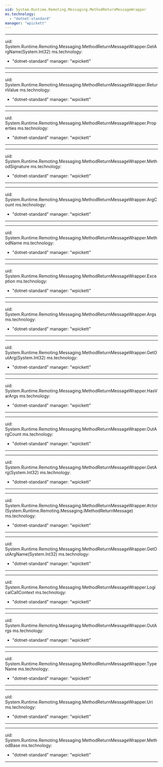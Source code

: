 ```yaml
---
uid: System.Runtime.Remoting.Messaging.MethodReturnMessageWrapper
ms.technology: 
  - "dotnet-standard"
manager: "wpickett"
---
```


---
uid: System.Runtime.Remoting.Messaging.MethodReturnMessageWrapper.GetArgName(System.Int32)
ms.technology: 
  - "dotnet-standard"
manager: "wpickett"
---

---
uid: System.Runtime.Remoting.Messaging.MethodReturnMessageWrapper.ReturnValue
ms.technology: 
  - "dotnet-standard"
manager: "wpickett"
---

---
uid: System.Runtime.Remoting.Messaging.MethodReturnMessageWrapper.Properties
ms.technology: 
  - "dotnet-standard"
manager: "wpickett"
---

---
uid: System.Runtime.Remoting.Messaging.MethodReturnMessageWrapper.MethodSignature
ms.technology: 
  - "dotnet-standard"
manager: "wpickett"
---

---
uid: System.Runtime.Remoting.Messaging.MethodReturnMessageWrapper.ArgCount
ms.technology: 
  - "dotnet-standard"
manager: "wpickett"
---

---
uid: System.Runtime.Remoting.Messaging.MethodReturnMessageWrapper.MethodName
ms.technology: 
  - "dotnet-standard"
manager: "wpickett"
---

---
uid: System.Runtime.Remoting.Messaging.MethodReturnMessageWrapper.Exception
ms.technology: 
  - "dotnet-standard"
manager: "wpickett"
---

---
uid: System.Runtime.Remoting.Messaging.MethodReturnMessageWrapper.Args
ms.technology: 
  - "dotnet-standard"
manager: "wpickett"
---

---
uid: System.Runtime.Remoting.Messaging.MethodReturnMessageWrapper.GetOutArg(System.Int32)
ms.technology: 
  - "dotnet-standard"
manager: "wpickett"
---

---
uid: System.Runtime.Remoting.Messaging.MethodReturnMessageWrapper.HasVarArgs
ms.technology: 
  - "dotnet-standard"
manager: "wpickett"
---

---
uid: System.Runtime.Remoting.Messaging.MethodReturnMessageWrapper.OutArgCount
ms.technology: 
  - "dotnet-standard"
manager: "wpickett"
---

---
uid: System.Runtime.Remoting.Messaging.MethodReturnMessageWrapper.GetArg(System.Int32)
ms.technology: 
  - "dotnet-standard"
manager: "wpickett"
---

---
uid: System.Runtime.Remoting.Messaging.MethodReturnMessageWrapper.#ctor(System.Runtime.Remoting.Messaging.IMethodReturnMessage)
ms.technology: 
  - "dotnet-standard"
manager: "wpickett"
---

---
uid: System.Runtime.Remoting.Messaging.MethodReturnMessageWrapper.GetOutArgName(System.Int32)
ms.technology: 
  - "dotnet-standard"
manager: "wpickett"
---

---
uid: System.Runtime.Remoting.Messaging.MethodReturnMessageWrapper.LogicalCallContext
ms.technology: 
  - "dotnet-standard"
manager: "wpickett"
---

---
uid: System.Runtime.Remoting.Messaging.MethodReturnMessageWrapper.OutArgs
ms.technology: 
  - "dotnet-standard"
manager: "wpickett"
---

---
uid: System.Runtime.Remoting.Messaging.MethodReturnMessageWrapper.TypeName
ms.technology: 
  - "dotnet-standard"
manager: "wpickett"
---

---
uid: System.Runtime.Remoting.Messaging.MethodReturnMessageWrapper.Uri
ms.technology: 
  - "dotnet-standard"
manager: "wpickett"
---

---
uid: System.Runtime.Remoting.Messaging.MethodReturnMessageWrapper.MethodBase
ms.technology: 
  - "dotnet-standard"
manager: "wpickett"
---
